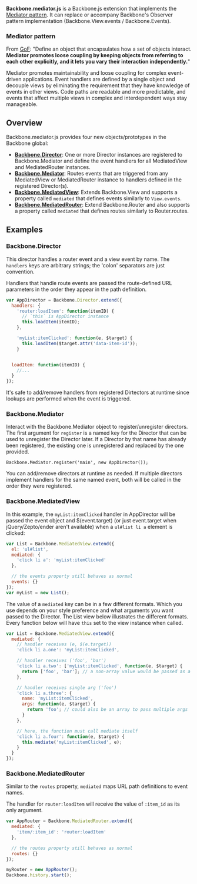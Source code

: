 **Backbone.mediator.js** is a Backbone.js extension that implements the [Mediator pattern](http://en.wikipedia.org/wiki/Mediator_pattern). It can replace or accompany Backbone's Observer pattern implementation (Backbone.View.events / Backbone.Events).

### Mediator pattern

From [GoF](http://en.wikipedia.org/wiki/Design_Patterns): "Define an object that encapsulates how a set of objects interact. **Mediator promotes loose coupling by keeping objects from referring to each other explicitly, and it lets you vary their interaction independently.**"

Mediator promotes maintainability and loose coupling for complex event-driven applications. Event handlers are defined by a single object and decouple views by eliminating the requirement that they have knowledge of events in other views. Code paths are readable and more predictable, and events that affect multiple views in complex and interdependent ways stay manageable.

## Overview

Backbone.mediator.js provides four new objects/prototypes in the Backbone global:

* **[Backbone.Director](#director)**: One or more Director instances are registered to Backbone.Mediator and define the event handlers for all MediatedView and MediatedRouter instances.
* **[Backbone.Mediator](#mediator)**: Routes events that are triggered from any MediatedView or MediatedRouter instance to handlers defined in the registered Director(s).
* **[Backbone.MediatedView](#mediatedview)**: Extends Backbone.View and supports a property called `mediated` that defines events similarly to `View.events`.
* **[Backbone.MediatedRouter](#mediatedrouter)**: Extend Backbone.Router and also supports a property called `mediated` that defines routes similarly to Router.routes.

## Examples

<a name="director"></a>
### Backbone.Director

This director handles a router event and a view event by name. The `handlers` keys are arbitrary strings; the 'colon' separators are just convention.

Handlers that handle route events are passed the route-defined URL parameters in the order they appear in the path definition.

```javascript
var AppDirector = Backbone.Director.extend({
  handlers: {
    'router:loadItem': function(itemID) {
      // `this` is AppDirector instance
      this.loadItem(itemID);
    },

    'myList:itemClicked': function(e, $target) {
      this.loadItem($target.attr('data-item-id'));
    }


  loadItem: function(itemID) {
    //...
  }
});
```

It's safe to add/remove handlers from registered Dirtectors at runtime since lookups are performed when the event is triggered.

<a name="mediator"></a>
### Backbone.Mediator

Interact with the Backbone.Mediator object to register/unregister directors. The first argument for `register` is a named key for the Director that can be used to unregister the Director later. If a Director by that name has already been registered, the existing one is unregistered and replaced by the one provided.

```
Backbone.Mediator.register('main', new AppDirector());
```

You can add/remove directors at runtime as needed. If multiple directors implement handlers for the same named event, both will be called in the order they were registered.

<a name="mediatedview"></a>
### Backbone.MediatedView

In this example, the `myList:itemClicked` handler in AppDirector will be passed the event object and $(event.target) (or just event.target when jQuery/Zepto/ender aren't available) when a `ul#list li a` element is clicked:

```javascript
var List = Backbone.MediatedView.extend({
  el: 'ul#list',
  mediated: {
    'click li a': 'myList:itemClicked'
  },

  // the events property still behaves as normal
  events: {}
});
var myList = new List();
```

The value of a `mediated` key can be in a few different formats. Which you use depends on your style preference and what arguments you want passed to the Director. The List view below illustrates the different formats. Every function below will have `this` set to the view instance when called.

```javascript
var List = Backbone.MediatedView.extend({
  mediated: {
    // handler receives (e, $(e.target))
    'click li a.one': 'myList:itemClicked',

    // handler receives ('foo', 'bar')
    'click li a.two': ['myList:itemClicked', function(e, $target) {
      return ['foo', 'bar']; // a non-array value would be passed as a single arg
    },

    // handler receives single arg ('foo')
    'click li a.three': {
      name: 'myList:itemClicked',
      args: function(e, $target) {
        return 'foo'; // could also be an array to pass multiple args
      }
    },

    // here, the function must call mediate itself
    'click li a.four': function(e, $target) {
      this.mediate('myList:itemClicked', e);
    }
  }
});
```

<a name="mediatedrouter"></a>
### Backbone.MediatedRouter

Similar to the `routes` property, `mediated` maps URL path definitions to event names.

The handler for `router:loadItem` will receive the value of `:item_id` as its only argument.

```javascript
var AppRouter = Backbone.MediatedRouter.extend({
  mediated: {
    'item/:item_id': 'router:loadItem'
  },

  // the routes property still behaves as normal
  routes: {}
});

myRouter = new AppRouter();
Backbone.history.start();
```
